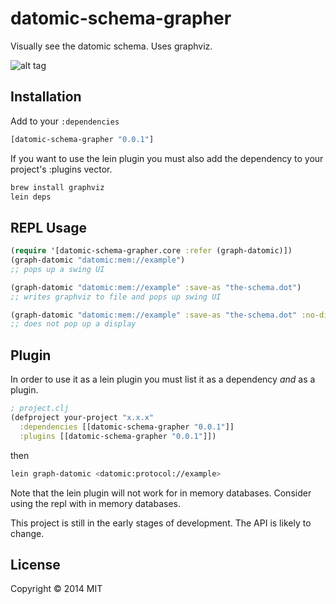 # datomic-schema-grapher

Visually see the datomic schema. Uses graphviz.

![alt tag](https://raw.github.com/felixflores/datomic_schema_grapher/master/example/sample.png)

## Installation

Add to your `:dependencies`

```clojure
[datomic-schema-grapher "0.0.1"]
```

If you want to use the lein plugin you must also add the dependency to your project's :plugins vector.

```bash
brew install graphviz
lein deps
```

## REPL Usage

```clojure
(require '[datomic-schema-grapher.core :refer (graph-datomic)])
(graph-datomic "datomic:mem://example")
;; pops up a swing UI
```

```clojure
(graph-datomic "datomic:mem://example" :save-as "the-schema.dot")
;; writes graphviz to file and pops up swing UI
```

```clojure
(graph-datomic "datomic:mem://example" :save-as "the-schema.dot" :no-display true)
;; does not pop up a display
```

## Plugin

In order to use it as a lein plugin you must list it as a dependency *and* as a plugin.

```clojure
; project.clj
(defproject your-project "x.x.x"
  :dependencies [[datomic-schema-grapher "0.0.1"]]
  :plugins [[datomic-schema-grapher "0.0.1"]])
```

then

```bash
lein graph-datomic <datomic:protocol://example>
```

Note that the lein plugin will not work for in memory databases.
Consider using the repl with in memory databases.

This project is still in the early stages of development.
The API is likely to change.

## License

Copyright © 2014 MIT

